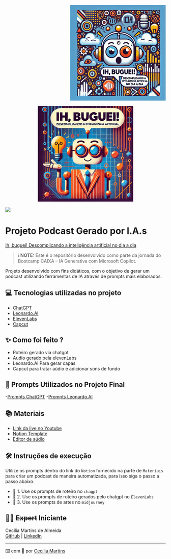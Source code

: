 <p align="right">
<img 
    src="./assets/Image1.jpg"
    width="300"
/>
</p>

<p align="center">
<img 
    src="./assets/Image2.jpg"
    width="300"
/>
</p>

<p align="left">
<img 
    src="./assets/Image3.jpg"
    width="300"
/>
</p>

# Projeto Podcast Gerado por I.A.s
[Ih, buguei! Descomplicando a inteligência artificial no dia a dia](https://github.com/Cecima1/DIO-Desafio-Podcast/blob/main/output/Podcast_AudioFinal.mp3)

 > ℹ️ **NOTE:** Este é o repositório desenvolvido como parte da jornada do Bootcamp CAIXA – IA Generativa com Microsoft Copilot.

Projeto desenvolvido com fins didáticos, com o objetivo de gerar um podcast utilizando ferramentas de IA através de prompts mais elaborados.

## 💻 Tecnologias utilizadas no projeto

- [ChatGPT](https://chat.openai.com/) 
- [Leonardo.AI](https://https//app.leonardo.ai/)
- [ElevenLabs](https://beta.elevenlabs.io/)
- [Capcut](https://www.capcut.com/pt-br/)

## ✨ Como foi feito ?

- Roteiro gerado via chatgpt
- Audio gerado pela elevenLabs
- Leonardo.Ai Para gerar capas
- Capcut para tratar aúdio e adicionar sons de fundo

## 🧠 Prompts Utilizados no Projeto Final

-[Prompts ChatGPT](https://github.com/Cecima1/DIO-Desafio-Podcast/blob/main/src/prompts/chatgpt.md)
-[Prompts Leonardo.AI](https://github.com/Cecima1/DIO-Desafio-Podcast/blob/main/src/prompts/leonardoai.md)

## 📚 Materiais

- [Link da live no Youtube](https://www.youtube.com)
- [Notion Template](https://helpful-jump-17b.notion.site/PAS-Podcast-AI-Studio-210489e15d7a4a73b743bb159e45d06f?pvs=4)
- [Editor de aúdio](https://www.capcut.com/editor?from_page=landing_page&__action_from=picture_V%C3%ADdeos%20profissionais%20em%20minutos,%20n%C3%A3o%20em%20horas.)

## 🛠️ Instruções de execução

Utilize os prompts dentro do link do `Notion` fornecido na parte de `Materiais` para criar um podcast de maneira automatizada, para isso siga o passo a passo abaixo.

- 🤖 1. Use os prompts de roteiro no `chagpt`
- 🤖 2. Use os prompts de roteiro gerados pelo chatgpt no  `ElevenLabs`
- 🤖 3. Use os prompts de artes no `midjourney`

## 👨‍💻 ~~Expert~~ Iniciante

<p>
    Cecília Martins de Almeida<br>
    <a href="https://github.com/Cecima1">GitHub</a> | 
    <a href="https://www.linkedin.com/in/cecilia-martins-de-almeida-905112345/">LinkedIn</a>
</p>

---

⌨️ com 💜 por [Cecília Martins](https://github.com/Cecima1)
